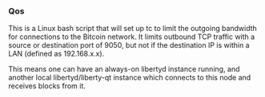 ### Qos ###

This is a Linux bash script that will set up tc to limit the outgoing bandwidth for connections to the Bitcoin network. It limits outbound TCP traffic with a source or destination port of 9050, but not if the destination IP is within a LAN (defined as 192.168.x.x).

This means one can have an always-on libertyd instance running, and another local libertyd/liberty-qt instance which connects to this node and receives blocks from it.
